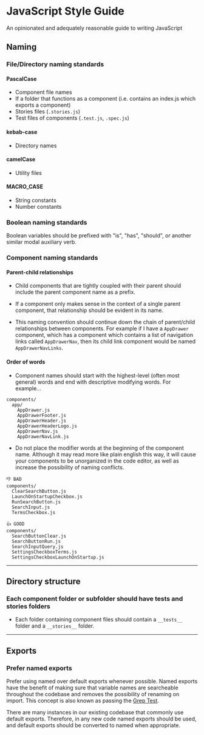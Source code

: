 # JavaScript Style Guide

An opinionated and adequately reasonable guide to writing JavaScript

## Naming

### File/Directory naming standards

#### PascalCase

- Component file names
- If a folder that functions as a component (i.e. contains an index.js which exports a component)
- Stories files (`.stories.js`)
- Test files of components (`.test.js`, `.spec.js`)

#### kebab-case

- Directory names

#### camelCase

- Utility files

#### MACRO_CASE

- String constants
- Number constants

### Boolean naming standards

Boolean variables should be prefixed with "is", "has", "should", or another similar modal auxiliary verb.

### Component naming standards

#### Parent-child relationships

- Child components that are tightly coupled with their parent should include the parent component name as a prefix.

- If a component only makes sense in the context of a single parent component, that relationship should be evident in its name.

- This naming convention should continue down the chain of parent/child relationships between components. For example if I have a `AppDrawer` component, which has a component which contains a list of navigation links called `AppDrawerNav`, then its child link component would be named `AppDrawerNavLinks`.

#### Order of words

- Component names should start with the highest-level (often most general) words and end with descriptive modifying words. For example...

```
components/
  app/
    AppDrawer.js
    AppDrawerFooter.js
    AppDrawerHeader.js
    AppDrawerHeaderLogo.js
    AppDrawerNav.js
    AppDrawerNavLink.js
```

- Do not place the modifier words at the beginning of the component name. Although it may read more like plain english this way, it will cause your components to be unorganized in the code editor, as well as increase the possibility of naming conflicts.

<!-- These are bad examples from a previous styleguide, TODO: grab better examples from Vision codebase -->
```
👎 BAD 
components/ 
  ClearSearchButton.js
  LaunchOnStartupCheckbox.js
  RunSearchButton.js
  SearchInput.js
  TermsCheckbox.js
```

```
👍 GOOD
components/
  SearchButtonClear.js
  SearchButtonRun.js
  SearchInputQuery.js
  SettingsCheckboxTerms.js
  SettingsCheckboxLaunchOnStartup.js
```

---

## Directory structure

### Each component folder or subfolder should have tests and stories folders
<!-- We may consider using a `__stories__` folder instead? -->
- Each folder containing component files should contain a `__tests__` folder and a `__stories__` folder.

---

## Exports

### Prefer named exports

Prefer using named over default exports whenever possible. Named exports have the benefit of making sure that variable names are searcheable throughout the codebase and removes the possibility of renaming on import. This concept is also known as passing the [Grep Test](http://jamie-wong.com/2013/07/12/grep-test/). 

There are many instances in our existing codebase that commonly use default exports. Therefore, in any new code named exports should be used, and default exports should be converted to named when appropriate. 